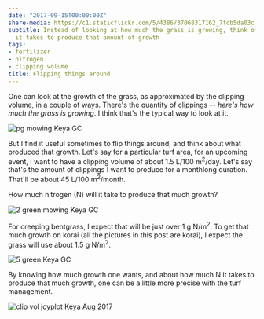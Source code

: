 ```yaml
---
date: "2017-09-15T00:00:00Z"
share-media: https://c1.staticflickr.com/5/4386/37068317162_7fcb5da03c_b_d.jpg
subtitle: Instead of looking at how much the grass is growing, think of how much N
  it takes to produce that amount of growth
tags:
- fertilizer
- nitrogen
- clipping volume
title: Flipping things around
---
```


One can look at the growth of the grass, as approximated by the clipping volume, in a couple of ways. There's the quantity of clippings -- *here's how much the grass is growing*. I think that's the typical way to look at it.

![pg mowing Keya GC](https://c1.staticflickr.com/5/4386/37068317162_7fcb5da03c_b_d.jpg)

But I find it useful sometimes to flip things around, and think about what produced that growth. Let's say for a particular turf area, for an upcoming event, I want to have a clipping volume of about 1.5 L/100 m<sup>2</sup>/day. Let's say that's the amount of clippings I want to produce for a monthlong duration. That'll be about 45 L/100 m<sup>2</sup>/month. 

How much nitrogen (N) will it take to produce that much growth?

![2 green mowing Keya GC](https://c1.staticflickr.com/5/4353/37097385541_289007f05e_b_d.jpg)

For creeping bentgrass, I expect that will be just over 1 g N/m<sup>2</sup>. To get that much growth on korai (all the pictures in this post are korai), I expect the grass will use about 1.5 g N/m<sup>2</sup>.

![5 green Keya GC](https://c1.staticflickr.com/5/4400/37068316392_4f15b8fac6_b_d.jpg)

By knowing how much growth one wants, and about how much N it takes to produce that much growth, one can be a little more precise with the turf management.

![clip vol joyplot Keya Aug 2017](/media/201708_amClip_Keya.svg)

